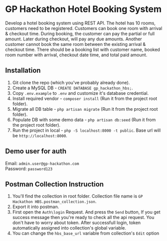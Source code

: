 # GP Hackathon Hotel Booking System

Develop a hotel booking system using REST API. The hotel has 10 rooms, customers need to be registered. Customers can book one room with arrival & checkout time. During booking, the customer can pay the partial or full amount. Later during checkout, will pay any due amounts. Another customer cannot book the same room between the existing arrival & checkout time. There should be a booking list with customer name, booked room number with arrival, checkout date time, and total paid amount.

## Installation

1. Git clone the repo (which you've probably already done).
2. Create a MySQL DB - `CREATE DATABASE gp_hackathon_hbs;`.
3. Copy `.env.example` to `.env` and customize it's database credential.
5. Install required vendor - `composer install` (Run it from the project root folder). 
5. Migrate all DB table - `php artisan migrate` (Run it from the project root folder).
6. Populate DB with some demo data - `php artisan db:seed`  (Run it from the project root folder).
7. Run the project in local - `php -S localhost:8000 -t public`. Base url will be `http://localhost:8000`.


## Demo user for auth

Email: `admin.user@gp-hackathon.com`<br>
Password: `password123`

## Postman Collection Instruction

1. You'll find the collection in root folder. Collection file name is `GP Hackathon HBS.postman_collection.json`.
2. Export it into postman.
3. First open the `Auth\login` Request. And press the `Send` button, If you get success message then you're ready to check all the api request. You don't have to worry about token. After successfull login, token automatically assigned into collection's  global variable. 
4. You can change the `hbs_base_url` variable from collection's `Edit` option
